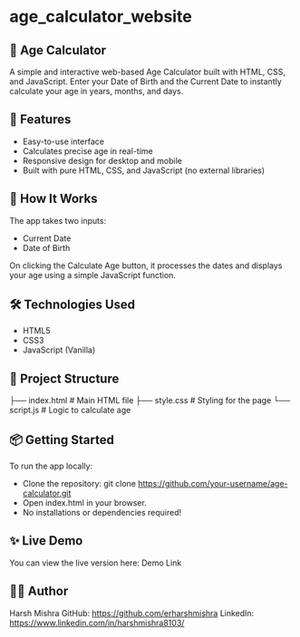 # age_calculator_website

## 🎂 Age Calculator
A simple and interactive web-based Age Calculator built with HTML, CSS, and JavaScript. Enter your Date of Birth and the Current Date to instantly calculate your age in years, months, and days.

## 🚀 Features
- Easy-to-use interface
- Calculates precise age in real-time
- Responsive design for desktop and mobile
- Built with pure HTML, CSS, and JavaScript (no external libraries)

## 🧠 How It Works
The app takes two inputs:
- Current Date
- Date of Birth

On clicking the Calculate Age button, it processes the dates and displays your age using a simple JavaScript function.

## 🛠️ Technologies Used
- HTML5
- CSS3
- JavaScript (Vanilla)

## 📁 Project Structure
├── index.html     # Main HTML file
├── style.css      # Styling for the page
└── script.js      # Logic to calculate age

## 📦 Getting Started
To run the app locally:
- Clone the repository:
git clone https://github.com/your-username/age-calculator.git
- Open index.html in your browser.
- No installations or dependencies required!

## ✨ Live Demo
You can view the live version here: Demo Link 

## 👨‍💻 Author
Harsh Mishra
GitHub: https://github.com/erharshmishra
LinkedIn: https://www.linkedin.com/in/harshmishra8103/
